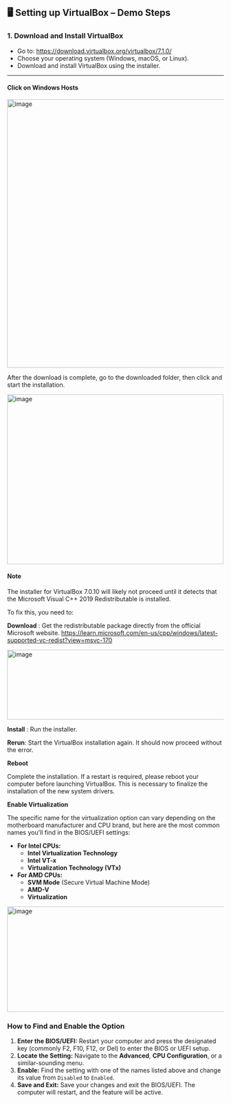 
## 🖥 **Setting up VirtualBox – Demo Steps**

### **1. Download and Install VirtualBox**

* Go to: https://download.virtualbox.org/virtualbox/7.1.0/
* Choose your operating system (Windows, macOS, or Linux).
* Download and install VirtualBox using the installer.

---

#### Click on Windows Hosts

<img width="1212" height="624" alt="image" src="https://github.com/user-attachments/assets/e44e2a83-d767-4ec0-8af0-f70b611d02cc" />



After the download is complete, go to the downloaded folder, then click and start the installation.

<img width="503" height="395" alt="image" src="https://github.com/user-attachments/assets/a99dc0e6-15da-4a8c-87bc-c5976a3eb967" />


#### Note

The installer for VirtualBox 7.0.10 will likely not proceed until it detects that the Microsoft Visual C++ 2019 Redistributable is installed.

To fix this, you need to:

**Download** : Get the redistributable package directly from the official Microsoft website. https://learn.microsoft.com/en-us/cpp/windows/latest-supported-vc-redist?view=msvc-170

<img width="935" height="162" alt="image" src="https://github.com/user-attachments/assets/48260091-02f9-4a84-af47-1e96e5f315f6" />


**Install** : Run the installer.

**Rerun**: Start the VirtualBox installation again. It should now proceed without the error.

**Reboot**

 Complete the installation. If a restart is required, please reboot your computer before launching VirtualBox. This is necessary to finalize the installation of the new system drivers.

**Enable Virtualization**

The specific name for the virtualization option can vary depending on the motherboard manufacturer and CPU brand, but here are the most common names you'll find in the BIOS/UEFI settings:

* **For Intel CPUs:**
    * **Intel Virtualization Technology**
    * **Intel VT-x**
    * **Virtualization Technology (VTx)**
* **For AMD CPUs:**
    * **SVM Mode** (Secure Virtual Machine Mode)
    * **AMD-V**
    * **Virtualization**
 
 <img width="541" height="245" alt="image" src="https://github.com/user-attachments/assets/e1748e41-658c-46df-a720-cf7f2815e09b" />


### How to Find and Enable the Option

1.  **Enter the BIOS/UEFI:** Restart your computer and press the designated key (commonly F2, F10, F12, or Del) to enter the BIOS or UEFI setup.
2.  **Locate the Setting:** Navigate to the **Advanced**, **CPU Configuration**, or a similar-sounding menu.
3.  **Enable:** Find the setting with one of the names listed above and change its value from `Disabled` to `Enabled`.
4.  **Save and Exit:** Save your changes and exit the BIOS/UEFI. The computer will restart, and the feature will be active.
